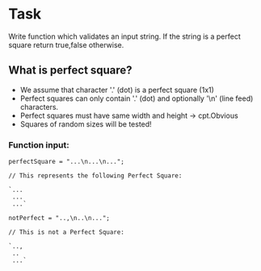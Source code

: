 # Task
Write function which validates an input string. If the string is a perfect square return true,false otherwise.

## What is perfect square?

* We assume that character '.' (dot) is a perfect square (1x1) 
* Perfect squares can only contain '.' (dot) and optionally '\n' (line feed) characters.
* Perfect squares must have same width and height -> cpt.Obvious
* Squares of random sizes will be tested!

### Function input:

```
perfectSquare = "...\n...\n...";

// This represents the following Perfect Square:

`...
 ...
 ...`
                               
notPerfect = "..,\n..\n...";

// This is not a Perfect Square:

`..,
 ..
 ...`

```
